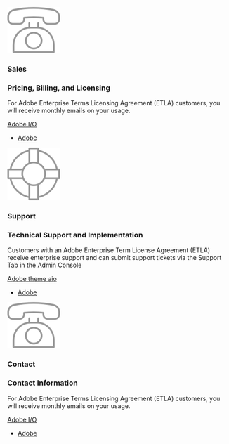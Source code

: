 <ContactBlock slots="image , heading , subheading , text , link , buttons" repeat="3" className="contactClass" />

![Sales_Icon](./2_Icon_Sales.svg)
### Sales

### Pricing, Billing, and Licensing

For Adobe Enterprise Terms Licensing Agreement (ETLA) customers, you will receive monthly emails on your usage.

[Adobe I/O](https://adobe.io)

- [Adobe](https://adobe.io)

![Support_Icon](./2_Icon_Support.svg)
### Support

### Technical Support and Implementation

Customers with an Adobe Enterprise Term License Agreement (ETLA) receive enterprise support and can submit support tickets via the Support Tab in the Admin Console

[Adobe theme aio ](https://adobe.io)

- [Adobe](https://adobe.io)

![Contact_Icon](./2_Icon_Sales.svg)
### Contact

### Contact Information

For Adobe Enterprise Terms Licensing Agreement (ETLA) customers, you will receive monthly emails on your usage.

[Adobe I/O](https://adobe.io)

- [Adobe](https://adobe.io)